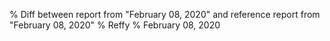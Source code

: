 % Diff between report from "February 08, 2020" and reference report from "February 08, 2020"
% Reffy
% February 08, 2020

